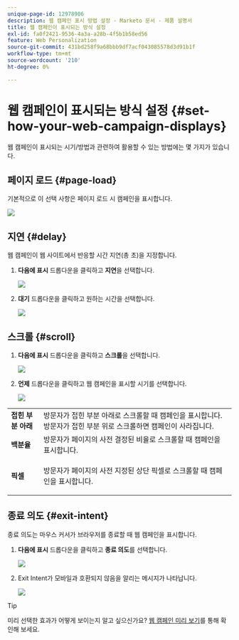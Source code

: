 ```yaml
---
unique-page-id: 12978906
description: 웹 캠페인 표시 방법 설정 - Marketo 문서 - 제품 설명서
title: 웹 캠페인이 표시되는 방식 설정
exl-id: fa0f2421-9536-4a3a-a28b-4f5b1b58ed56
feature: Web Personalization
source-git-commit: 431bd258f9a68bbb9df7acf043085578d3d91b1f
workflow-type: tm+mt
source-wordcount: '210'
ht-degree: 0%

---
```


# 웹 캠페인이 표시되는 방식 설정 {#set-how-your-web-campaign-displays}

웹 캠페인이 표시되는 시기/방법과 관련하여 활용할 수 있는 방법에는 몇 가지가 있습니다.

## 페이지 로드 {#page-load}

기본적으로 이 선택 사항은 페이지 로드 시 캠페인을 표시합니다.

![](assets/pl1.png)

## 지연 {#delay}

웹 캠페인이 웹 사이트에서 반응할 시간 지연(총 초)을 지정합니다.

1. **다음에 표시** 드롭다운을 클릭하고 **지연**&#x200B;을 선택합니다.

   ![](assets/d1.png)

1. **대기** 드롭다운을 클릭하고 원하는 시간을 선택합니다.

   ![](assets/d2.png)

## 스크롤 {#scroll}

1. **다음에 표시** 드롭다운을 클릭하고 **스크롤**&#x200B;을 선택합니다.

   ![](assets/s1.png)

1. **언제** 드롭다운을 클릭하고 웹 캠페인을 표시할 시기를 선택합니다.

   ![](assets/s2.png)

<table> 
 <tbody> 
  <tr> 
   <td><strong>접힌 부분 아래</strong></td> 
   <td>방문자가 접힌 부분 아래로 스크롤할 때 캠페인을 표시합니다. 방문자가 접힌 부분 위로 스크롤하면 캠페인이 사라집니다.</td> 
  </tr> 
  <tr> 
   <td><strong>백분율</strong></td> 
   <td>방문자가 페이지의 사전 결정된 비율로 스크롤할 때 캠페인을 표시합니다.</td> 
  </tr> 
  <tr> 
   <td><strong>픽셀</strong></td> 
   <td><p>방문자가 페이지의 사전 지정된 상단 픽셀로 스크롤할 때 캠페인을 표시합니다.</p></td> 
  </tr> 
 </tbody> 
</table>

## 종료 의도 {#exit-intent}

종료 의도는 마우스 커서가 브라우저를 종료할 때 웹 캠페인을 표시합니다.

1. **다음에 표시** 드롭다운을 클릭하고 **종료 의도**&#x200B;를 선택합니다.

   ![](assets/ei1.png)

1. Exit Intent가 모바일과 호환되지 않음을 알리는 메시지가 나타납니다.

   ![](assets/ei2.png)

>[!TIP]
>
>미리 선택한 효과가 어떻게 보이는지 알고 싶으신가요? [웹 캠페인 미리 보기](/help/marketo/product-docs/web-personalization/working-with-web-campaigns/preview-and-test-a-web-campaign.md)를 통해 확인해 보세요.
